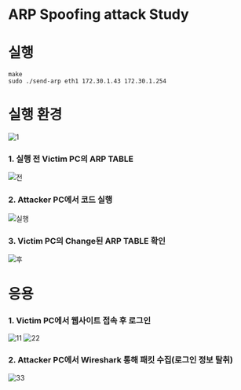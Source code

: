 # ARP Spoofing attack Study
 
# 실행
    make
    sudo ./send-arp eth1 172.30.1.43 172.30.1.254
  
  
# 실행 환경
![1](https://user-images.githubusercontent.com/57438644/92450564-8c850c80-f1f6-11ea-9cf2-897391d53524.PNG)



### 1. 실행 전 Victim PC의 ARP TABLE
![전](https://user-images.githubusercontent.com/57438644/92451726-14b7e180-f1f8-11ea-8b66-a19a087b8de0.PNG)

### 2. Attacker PC에서 코드 실행
![실행](https://user-images.githubusercontent.com/57438644/92451737-17b2d200-f1f8-11ea-91f1-36e0c715a379.PNG)

### 3. Victim PC의 Change된 ARP TABLE 확인
![후](https://user-images.githubusercontent.com/57438644/92451751-1bdeef80-f1f8-11ea-915b-512194d91432.PNG)


# 응용
### 1. Victim PC에서 웹사이트 접속 후 로그인
![11](https://user-images.githubusercontent.com/57438644/92452345-e555a480-f1f8-11ea-8758-7d75c794b11c.PNG)
![22](https://user-images.githubusercontent.com/57438644/92452346-e555a480-f1f8-11ea-9286-677141b5e39a.PNG)

### 2. Attacker PC에서 Wireshark 통해 패킷 수집(로그인 정보 탈취)
![33](https://user-images.githubusercontent.com/57438644/92452337-e2f34a80-f1f8-11ea-85b4-cfe1a833b8aa.PNG)
